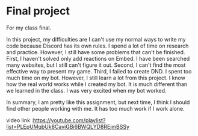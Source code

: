 # Final project
 For my class final.

In this project, my difficulties are I can't use my normal ways to write my code because Discord has its own rules. I spend a lot of time on research and practice. However, I still have some problems that can't be finished.
First, I haven't solved only add reactions on Embed. I have been searched many websites, but I still can't figure it out.
Second, I can't find the most effective way to present my game.
Third, I failed to create DND. I spent too much time on my bot.
However, I still learn a lot from this project. I know how the real world works while I created my bot. It is much different than we learned in the class. I was very excited when my bot worked.

In summary, I am pretty like this assignment, but next time, I think I should find other people working with me. It has too much work if I work alone.

video link :https://youtube.com/playlist?list=PLEpUMqbUk8CaviGBi6BWQLYD8REjmBSSy